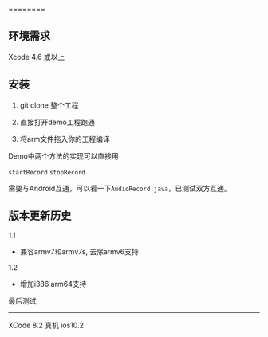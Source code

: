 ========

环境需求
------------

Xcode 4.6 或以上

安装
------------

1. git clone 整个工程  

2. 直接打开demo工程跑通

3. 将arm文件拖入你的工程编译

Demo中两个方法的实现可以直接用

```startRecord``` ```stopRecord```

需要与Android互通，可以看一下`AudioRecord.java`，已测试双方互通。


版本更新历史
-------------

1.1

* 兼容armv7和armv7s, 去除armv6支持

1.2

* 增加i386 arm64支持

最后测试
_________

XCode 8.2 真机 ios10.2
